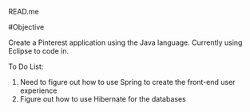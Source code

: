 READ.me

#Objective

Create a Pinterest application using the Java language.
Currently using Eclipse to code in.

To Do List:
1. Need to figure out how to use Spring to create the front-end
user experience
2. Figure out how to use Hibernate for the databases
